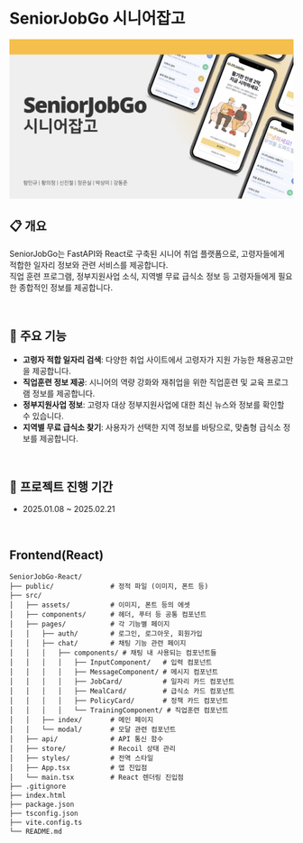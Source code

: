 # SeniorJobGo 시니어잡고
![시니어잡고 이미지](./images/Senior_JobGo.png)
## 📋 개요
SeniorJobGo는 FastAPI와 React로 구축된 시니어 취업 플랫폼으로, 고령자들에게 적합한 일자리 정보와 관련 서비스를 제공합니다.  
직업 훈련 프로그램, 정부지원사업 소식, 지역별 무료 급식소 정보 등 고령자들에게 필요한 종합적인 정보를 제공합니다.  

<br/>

## 🌟 주요 기능
- **고령자 적합 일자리 검색**: 다양한 취업 사이트에서 고령자가 지원 가능한 채용공고만을 제공합니다.
- **직업훈련 정보 제공**: 시니어의 역량 강화와 재취업을 위한 직업훈련 및 교육 프로그램 정보를 제공합니다.
- **정부지원사업 정보**: 고령자 대상 정부지원사업에 대한 최신 뉴스와 정보를 확인할 수 있습니다.
- **지역별 무료 급식소 찾기**: 사용자가 선택한 지역 정보를 바탕으로, 맞춤형 급식소 정보를 제공합니다.
<br/>

## 📅 프로젝트 진행 기간
- 2025.01.08 ~ 2025.02.21
<br/>

## Frontend(React)
```plaintext
SeniorJobGo-React/
├── public/              # 정적 파일 (이미지, 폰트 등)
├── src/
│   ├── assets/          # 이미지, 폰트 등의 에셋
│   ├── components/      # 헤더, 푸터 등 공통 컴포넌트
│   ├── pages/           # 각 기능별 페이지
│   │   ├── auth/        # 로그인, 로그아웃, 회원가입
│   │   ├── chat/        # 채팅 기능 관련 페이지
│   │   │   ├── components/ # 채팅 내 사용되는 컴포넌트들
│   │   │   │   ├── InputComponent/   # 입력 컴포넌트
│   │   │   │   ├── MessageComponent/ # 메시지 컴포넌트
│   │   │   │   ├── JobCard/          # 일자리 카드 컴포넌트
│   │   │   │   ├── MealCard/         # 급식소 카드 컴포넌트
│   │   │   │   ├── PolicyCard/       # 정책 카드 컴포넌트
│   │   │   │   └── TrainingComponent/ # 직업훈련 컴포넌트
│   │   ├── index/       # 메인 페이지
│   │   └── modal/       # 모달 관련 컴포넌트
│   ├── api/             # API 통신 함수
│   ├── store/           # Recoil 상태 관리
│   ├── styles/          # 전역 스타일
│   ├── App.tsx          # 앱 진입점
│   └── main.tsx         # React 렌더링 진입점
├── .gitignore
├── index.html
├── package.json
├── tsconfig.json
├── vite.config.ts
└── README.md
```
<br/>
